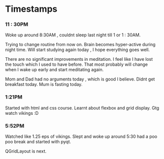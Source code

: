 # Timestamps

### 11 : 30PM
Woke up around 8:30AM , couldnt sleep last night till 1 or 1 : 30AM.

Trying to change routine from now on.
Brain becomes hyper-active during night time.
Will start studying again today , I hope everything goes well.

There are no significant improvements in meditation.
I feel like I have lost the touch which I used to have before. That most probably will change when I wake up early and start meditating again.

Mom and Dad had no arguments today , which is good I believe. Didnt get breakfast today. Mum is fasting today.

### 1:21PM
Started with html and css course.
Learnt about flexbox and grid display.
Gtg watch vikings :D

### 5:52PM 
Watched like 1.25 eps of vikings.
Slept and woke up around 5:30 had a poo poo break and started with pyqt.

QGridLayout is next.
